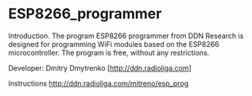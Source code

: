 # ESP8266_programmer

Introduction.
The program ESP8266 programmer from DDN Research is designed for programming WiFi modules based on the ESP8266 microcontroller.
The program is free, without any restrictions.

Developer: Dmitry Dmytrenko [http://ddn.radioliga.com]

Instructions http://ddn.radioliga.com/mitreno/esp_prog
